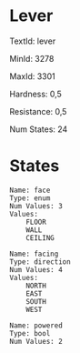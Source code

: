 # Lever

TextId: lever

MinId: 3278

MaxId: 3301

Hardness: 0,5

Resistance: 0,5


Num States: 24

# States
```
Name: face
Type: enum
Num Values: 3
Values:
    FLOOR
    WALL
    CEILING

Name: facing
Type: direction
Num Values: 4
Values:
    NORTH
    EAST
    SOUTH
    WEST

Name: powered
Type: bool
Num Values: 2
```